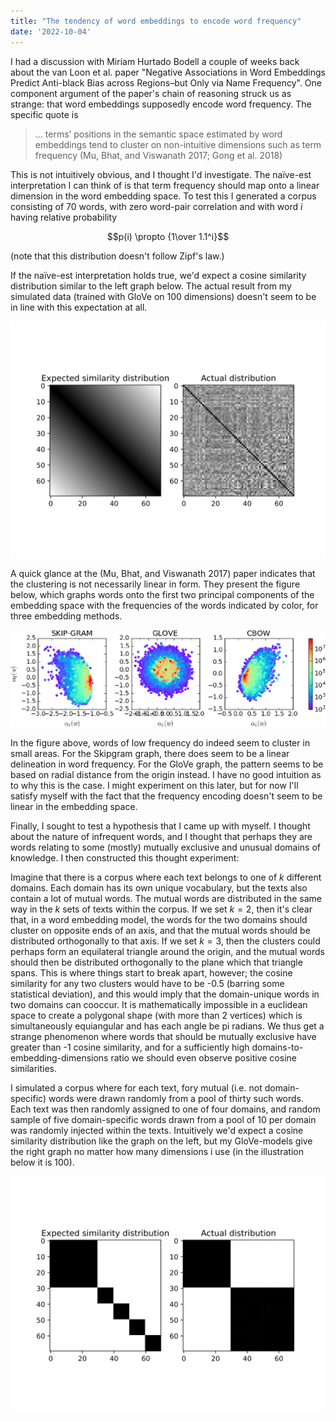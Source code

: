 ```yaml
---
title: "The tendency of word embeddings to encode word frequency"
date: '2022-10-04'
---
```


I had a discussion with Miriam Hurtado Bodell a couple of weeks back about the van Loon et al. paper "Negative Associations in Word Embeddings Predict Anti-black Bias across Regions–but Only via Name Frequency". One component argument of the paper's chain of reasoning struck us as strange: that word embeddings supposedly encode word frequency. The specific quote is

> ... terms’  positions  in  the  semantic  space  estimated  by  word embeddings tend to cluster on non-intuitive dimensions such as  term  frequency  (Mu,  Bhat,  and  Viswanath  2017;  Gong et  al.  2018)

This is not intuitively obvious, and I thought I'd investigate. The naïve-est interpretation I can think of is that term frequency should map onto a linear dimension in the word embedding space. To test this I generated a corpus consisting of 70 words, with zero word-pair correlation and with word *i* having relative probability

$$p(i) \propto {1\over 1.1^i}$$ 

(note that this distribution doesn't follow Zipf's law.)

If the naïve-est interpretation holds true, we'd expect a cosine similarity distribution similar to the left graph below. The actual result from my simulated data (trained with GloVe on 100 dimensions) doesn't seem to be in line with this expectation at all. 

![expectedactualfrequency](../images/expected_actual_frequency_bias_frequency.svg)

A quick glance at the (Mu,  Bhat,  and  Viswanath  2017) paper indicates that the clustering is not necessarily linear in form. They present the figure below, which graphs words onto the first two principal components of the embedding space with the frequencies of the words indicated by color, for three embedding methods.

![mubhatviswanath](../images/mu_bhat_viswanath_bias_frequency.png)

In the figure above, words of low frequency do indeed seem to cluster in small areas. For the Skipgram graph, there does seem to be a linear delineation in word frequency. For the GloVe graph, the pattern seems to be based on radial distance from the origin instead. I have no good intuition as to why this is the case. I might experiment on this later, but for now I'll satisfy myself with the fact that the frequency encoding doesn't seem to be linear in the embedding space.

Finally, I sought to test a hypothesis that I came up with myself. I thought about the nature of infrequent words, and I thought that perhaps they are words relating to some (mostly) mutually exclusive and unusual domains of knowledge. I then constructed this thought experiment: 

Imagine that there is a corpus where each text belongs to one of *k* different domains. Each domain has its own unique vocabulary, but the texts also contain a lot of mutual words. The mutual words are distributed in the same way in the *k* sets of texts within the corpus. If we set $k = 2$, then it's clear that, in a word embedding model, the words for the two domains should cluster on opposite ends of an axis, and that the mutual words should be distributed orthogonally to that axis. If we set $k = 3$, then the clusters could perhaps form an equilateral triangle around the origin, and the mutual words should then be distributed orthogonally to the plane which that triangle spans. This is where things start to break apart, however; the cosine similarity for any two clusters would have to be -0.5 (barring some statistical deviation), and this would imply that the domain-unique words in two domains can cooccur. It is mathematically impossible in a euclidean space to create a polygonal shape (with more than 2 vertices) which is simultaneously equiangular and has each angle be pi radians. We thus get a strange phenomenon where words that should be mutually exclusive have greater than -1 cosine similarity, and for a sufficiently high domains-to-embedding-dimensions ratio we should even observe positive cosine similarities.

I simulated a corpus where for each text, fory mutual (i.e. not domain-specific) words were drawn randomly from a pool of thirty such words. Each text was then randomly assigned to one of four domains, and random sample of five domain-specific words drawn from a pool of 10 per domain was randomly injected within the texts. Intuitively we'd expect a cosine similarity distribution like the graph on the left, but my GloVe-models give the right graph no matter how many dimensions i use (in the illustration below it is 100).

![expectedactualdomain](../images/expected_actual_domain_bias_frequency.svg)
